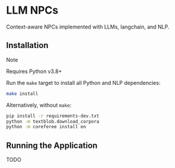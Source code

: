 # LLM NPCs

Context-aware NPCs implemented with LLMs, langchain, and NLP.

## Installation

> [!NOTE]
> Requires Python v3.8+

Run the `make` target to install all Python and NLP dependencies:

```sh
make install
```

Alternatively, without `make`:

```sh
pip install -r requirements-dev.txt
python -m textblob.download_corpora
python -m coreferee install en
```

## Running the Application

TODO
